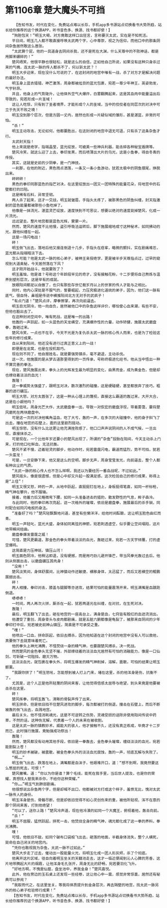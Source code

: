 # 第1106章 楚大魔头不可挡
        【告知书友，时代在变化，免费站点难以长存，手机app多书源站点切换看书大势所趋，站长给你推荐的这个换源APP，听书音色多、换源、找书都好使！】
       “狗胆包天！”明玉大喝，对方竟敢这样口出狂言，言称要灭太武，实在是不知死活。
       平日间，明玉几人都不敢直接呼唤太武两个字，心中尊崇，视之为信仰，而他口中的那条阴间杂鱼居然敢这么嚣张。
       “太武算个屁，他的一具道身去阴间杀我，还不是死在大渊，什么天尊中的不败神话，都是用脚来碾碎的！”
       楚风哂笑，他很平静也很轻松，就是这么的自信，正如他自己所说，如果没有这种只身杀过来的气魄，连太武一脉的传人都杀不了，何以斩太武？！
       明玉大步迎来，现在没什么可说的了，在这封闭的地宫中唯有一战，杀了对方才是解决问题的最好办法。
       明玉身上蓝衣猎猎，神芒激荡，周身都被炫目的蓝光包裹，宛若一尊少年神王，英姿勃发，气宇轩昂。
       并且，他身上的气势陡升，让他体外空气大爆炸，白雾翻腾起来，这是其血肉中能量溢出后导致的，宛若形成一片圣域！
       这让人吃惊，只有到了圣者境界，才能形成个人的圣域，当中的佼佼者在同层次的对决中可立于先天不败之境！
       明玉没到那个层次，但是方圆一丈内，居然也形成一片疑似域的雏形，甚是湛蓝，非常的可怕。
       “杀！”
       明玉主动攻击，无论如何，他都要胜出，在这封闭的地宫中退无可退，只有杀了这条杂鱼才行。
       太武封天指！
       他上来就是绝学，指端晶莹，蓝光绽放，可媲美一些神兵利器，能击碎各种秘宝盾牌等。
       楚风冷笑，就这么迎了上去，拳印发黑，而后喷薄出大片的乌光，这是小鱼拳，得自冬青的传授。
       其实，这就是史前的少阴拳，是一门神技。
       一刹那，在他的附近，黑色雨点洒落，一条又一条小鱼游动，犹若太极中的阴鱼摆尾，挣脱出来。
       砰砰砰！
       黑色的拳印同那蓝色的指芒对决，在这里绽放出一团又一团特殊的能量花朵，将地宫中的石壁都打的凹陷。
       这是稀有石料，异常坚韧。
       两人杀了起来，这才一交战，明玉就皱眉，手指头太疼了，被那黑色的阴鱼纠缠，封天指激射的蓝色能量都被那些小鱼吃掉了。
       他像是一抹流光，湛蓝灵芒绽放，速度快到不可思议，想要以绝对的速度毙掉楚风，化成一片流光。
       远远望去，整片地宫都是蓝色光辉，蒙蒙一片。
       然而，楚风的速度不比他慢，盗引呼吸法运转后，脚下施展缩地成寸这种秘术，如同拂动的光，跟他纠缠在一起。
       这是一场闪电战！
       砰！
       明玉倒飞出去，落地后他又接连倒退十几步，手指头在痉挛，略微的颤抖，实在剧痛难忍，蓝光都从指端暗淡下去。
       怎么可能？他是太武一脉的核心弟子，被神王亲授绝学，更是被半步天尊指点过，过早的窥视到大道奥秘，今天居然落在下风？
       这才刚开始战斗，他就要败了？
       明玉羞恼，他是谁？号称这个年龄段罕见的奇才，没有接触花粉，十二岁便将自己熬炼与温养到塑形层次，这是罕有的成就。
       放眼阳间都足以自傲了，也只有那些存世亿载岁月以上的世家的传人才能与之相比。
       同时，他内心深处是不服气的，誓要崛起，力压究极进化道统的弟子，因为，他们这一脉有底气，很自恃，鼻祖是传说中横推阳间北方无对手的武疯子！
       “有点门道！”楚风点评，摩拳擦掌，再次向前逼去。
       明玉目光阴冷，他一向自负，居然被他口中的杂鱼这样评价，哪怕曾心血来潮，有些不安，但他也豁出去了。
       在这种封闭空间中，唯有死战，这是唯一的出路！
       他轰的一声跃起，如一头蓝色的天龙横空，充满爆炸性的力量，动作矫健，施展太武磨盘拳，轰砸过来。
       楚风冷笑，一点也不在乎，今天不光是为复仇杀太武一脉的核心传人而来，也是为了检验这些年的修行成果。
       自从来到阳间，他还没有进行过真正意义上的一战！
       即便是在龙窝，也是在投机取巧。
       现在则不同了，他自报姓名，就是要强势镇杀，毫不避退，主动杀伐。
       这一次，他施展的是从梦古道那里得到的一页传承，号称终极进化经书，他从当中悟出一种不算完善的拳法。
       现在，楚风施展出来，拳头上的光辉发生最为明显的变化，由黑而金，成为黄金色，但是却也缭绕着淡淡的血光！
       轰隆！
       这一拳威势太强盛了，跟明玉对决，数次激烈的碰撞，这是硬碰硬，甚至都放弃了技巧，粗暴的进行碾压。
       明玉大怒，对方太嚣张了，这是一种从心理上的蔑视，直接这么霸道的轰过来，大开大合，这是在小觑他吗？
       明玉低吼，周身光芒大作，太武磨盘拳一出，导致一对恢宏的磨盘浮现，带着雾霭，要将楚风磨死在两块磨盘中。
       可是这一次的对决他嘴角溢血，吃了大亏，轰的一声，在多次的大碰撞中，他的身子斜飞了出去，撞在地宫的石壁上，震的这里剧烈摇动。
       明玉惊怒，没有什么比这更让他充满挫败感了，他口口声声说阴间的人不成气候，一旦出现，直接抹杀之。
       可是现在，一个比他年岁还要小的楚风出现了，所谓的“杂鱼”投胎在阳间，今天主动杀上门来，打的他口吐鲜血，无法抗衡。
       楚风不紧不慢，迈着轻灵的脚步，他动作时，宛若雷霆闪电，霸道而猛烈，势不可挡，犹若一头蛮龙！
       可是，一旦安静下来，他又是这么的空明，脚步无声，周身莹莹发光，向前逼去，整个人都有种出尘的气质。
       “太武一脉的核心传人也不怎么样啊，我还以为要经历一番血战呢，不过如此。”
       楚风摇头，像是很遗憾，但是心中却又升起一股满足感，这次检验自己的修行成果，称得上是“上佳”！
       明玉又恨又怒，砰的一声，从地中跃起，直挺挺钉在地上，身板挺得笔直，如同一杆标枪，精气神在攀升，他不服输。
       接着，他蓄力后又略微弯下腰，如同一头准备进击的猎豹，散发野性的气息，眸子森冷。
       与此同时，他的拳印再次亮起，这一次格外的璀璨，依旧是磨盘拳，施展最后的杀手锏，同时配合如同闪电般的身法。
       “准备好了吗？”楚风轻飘飘地问道，甚至有些懒洋洋，给他时间酝酿，这让明玉脸色由红而青。
       明玉一声轻叱，蓝光大盛，身体如同离弦的神箭，宛若刺透虚空，似乎要让空间塌陷，这片地带瞬间扭曲。
       磨盘拳爆发雷霆之威！
       可惜，楚风更霸道，那金色的拳头带着淡淡的血光，轰砸过来，宛若一方天宇倾覆，打的虚空爆鸣。
       这简直是力压神祇，镇压山河！
       明玉面色阴冷，他稍沾即退，没有硬撼，而是用巧劲儿避开锋芒，带当风拳光轰过去后，他则从侧面出击，以磨盘碾压其肉身！
       “没用！”
       楚风淡笑间，身体舒展间，比神猿动作还敏捷，横移身体，太迅猛了，而后又若横空的鲲鹏展翅出击。
       砰！
       两人相撞，拳印对击，膝盖与腿脚等亦进攻，结果可怕的能量震荡开来，明玉满嘴是血踉跄倒退。
       哧哧哧！
       一时间，两人再次火拼，厮杀在一起，犹若两道光在纠缠，在对抗，在生死对决。
       轰隆！
       最后，明玉翻飞了出去，砸在地宫的一座高台上，满身是血，七窍皆有殷红的血迹流淌出。
       他遭受了重创，周身骨头与皮肉都剧痛，就是五脏六腑都像是龟裂了，被那来自阴间的少年拳印打中后，宛若被史前神山镇压，简直是不可承受之重。
       “噗！”
       他喷出一口血，拼命跃起，依旧去搏杀，因为他知道在这个封闭的地宫中没有人可以救他，真要倒下去就意味着死亡。
       他的拳头上神光沸腾，不惜焚烧一身的精气神，也要跟楚风搏杀，决一死战。
       然而楚风的金色拳头无坚不摧，外部缭绕着的淡淡血光居然有可怕的消融能力，像是一口仙剑，可斩破一切阻挡，磨灭万物。
       这淡淡血光，就包裹在拳头外，将明玉爆发的精气神削掉，溶解，震散，可怕的结果让明玉颤栗。
       “我跟你拼了！”明玉怒吼，怎能想到被人打上门来，堵在这里，杀的他浑身是伤，抗衡不了。
       尤其是，这个人正是他所轻蔑的阴间来客，让他觉得倍感太屈辱与绝望，到头来竟是他要被击杀在这里。
       砰！
       楚风挥拳，将明玉轰飞，清晰的骨裂声传了出来。
       明玉拼命，但是依旧挡不住楚风进攻的脚步，每次都被打的倒退，撞击在石壁上，而后不断被轰的倒飞出去，血溅地宫。
       最后关头，他不惜消耗魂光，这是不可逆转之伤势，灵魂受损的话除非使用阳间传说中药草，不然的话，这种伤无解，代表着一个人的未来在被收割。
       这是太武一脉的镇教妙术，威能大的骇人，他才接触不久，还没有真正练成，毕竟才十二岁而已，此时强行施展，竟勉强成功祭出！
       轰隆！
       然而，楚风都没有动用其他手段，依旧是一拳轰去，金色拳头璀璨，缠绕淡淡的血光，宛若能割裂上苍！
       明玉的妙术被破，被震散，被金色拳头外的淡淡血光腐蚀，轰的一声，彻底瓦解与失败了。
       “啊……”
       明玉倒飞出去，跌落在地上，满嘴都是血沫子，他艰难开口，道：“想不到啊，我竟然要这么憋屈的死去，可恨！”
       楚风撇嘴，道：“你以为你是谁？算个毛线，能死在我手里，当后世人提及，也是你的荣耀，真想找人替我来杀你，不给你这种荣耀。”
       “你……”明玉气到肺部剧痛。
       他很想说出杂鱼两个字，但是却喊不出口，他都被对方打成这个样子，羞愤无比，愧对太武一脉传人的身份。
       明玉浑身是伤，骨骼尽断，但是却依旧觉得不如心灵创伤来的重，被他所轻视、浑不在意的那个阴间来客，打到他绝望！
       “可以了，送你上路！”楚风冷声道，现在他冷漠的如同一个大魔王，俯视着他，轰击向前。
       “杀！”
       明玉不屈服，猛然跃起，拼死一击，他焚烧全身的精气神，魂光都化成了这一拳的养料，拳光沸腾。
       噗！
       可惜，他依旧不敌，如同个破布口袋般飞出去，砸落的地面，半截身体消失，整个人横死，毙命在自己闭关的地宫内。
       “凭你也敢视我为杂鱼，太武一脉不过如此。”
       楚风大步走了过去，催动出一股能量火光，将明玉化成一团人形灰烬，杀了个彻底。
       他离开这片区域，径自向着明玉坐关的天髓池走去，这才一临近便闻到沁人心脾的芳香，这片地带腾起大片的烟霞，让他浑身毛孔张开，周身无比的舒畅，宛若要羽化飞升。
       “好地方啊，不愧是仙窟，盘坐池中，养我金身！”楚风喜悦。
       此外，他在旁边的玉石桌上还发现一些经卷，这让他心中一震，感觉非常惊喜，居然还有秘典可以参阅？
       “我取而代之，在这里坐关，等我将体质提升到金身层次，再去隔壁的地宫，找太武一脉另外的核心弟子检验修行成果！”
       【告知书友，时代在变化，免费站点难以长存，手机app多书源站点切换看书大势所趋，站长给你推荐的这个换源APP，听书音色多、换源、找书都好使！】